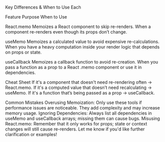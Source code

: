 Key Differences & When to Use Each

Feature	Purpose	When to Use

React.memo	Memoizes       a React component to skip re-renders.	 When a component re-renders even though its props don’t change.


useMemo	Memoizes       a calculated value to avoid expensive re-calculations.	When you have a heavy computation inside your render logic that depends on props or state.

useCallback	Memoizes      a callback function to avoid re-creation.   	When you pass a function as a prop to a React .memo component or use it in dependencies.

Cheat Sheet
If it's a component that doesn't need re-rendering often → React.memo.
If it's a computed value that doesn’t need recalculating → useMemo.
If it's a function that’s being passed as a prop → useCallback.

Common Mistakes
Overusing Memoization: Only use these tools if performance issues are noticeable. They add complexity and may increase memory usage.
Ignoring Dependencies: Always list all dependencies in useMemo and useCallback arrays; missing them can cause bugs.
Misusing React.memo: Remember that it only works for props; state or context changes will still cause re-renders.
Let me know if you'd like further clarification or examples!